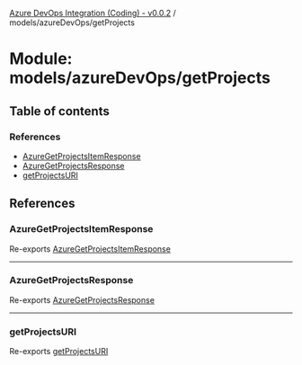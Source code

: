 [Azure DevOps Integration (Coding) - v0.0.2](../README.md) / models/azureDevOps/getProjects

# Module: models/azureDevOps/getProjects

## Table of contents

### References

- [AzureGetProjectsItemResponse](models_azureDevOps_getProjects.md#azuregetprojectsitemresponse)
- [AzureGetProjectsResponse](models_azureDevOps_getProjects.md#azuregetprojectsresponse)
- [getProjectsURI](models_azureDevOps_getProjects.md#getprojectsuri)

## References

### AzureGetProjectsItemResponse

Re-exports [AzureGetProjectsItemResponse](../classes/models_azureDevOps_getProjects_azureGetProjectsItemResponse.AzureGetProjectsItemResponse.md)

___

### AzureGetProjectsResponse

Re-exports [AzureGetProjectsResponse](../classes/models_azureDevOps_getProjects_azureGetProjectsResponse.AzureGetProjectsResponse.md)

___

### getProjectsURI

Re-exports [getProjectsURI](models_azureDevOps_getProjects_resourceURI.md#getprojectsuri)
